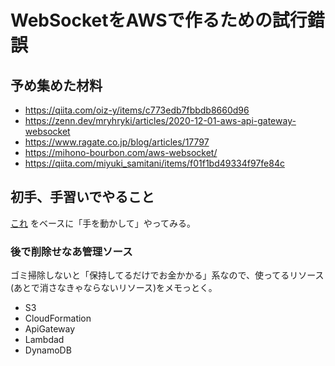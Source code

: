 # WebSocketをAWSで作るための試行錯誤

## 予め集めた材料

- https://qiita.com/oiz-y/items/c773edb7fbbdb8660d96
- https://zenn.dev/mryhryki/articles/2020-12-01-aws-api-gateway-websocket
- https://www.ragate.co.jp/blog/articles/17797
- https://mihono-bourbon.com/aws-websocket/
- https://qiita.com/miyuki_samitani/items/f01f1bd49334f97fe84c

## 初手、手習いでやること

[これ](https://qiita.com/G-awa/items/472bc1a9d46178f3d7a4) をベースに「手を動かして」やってみる。

### 後で削除せなあ管理ソース

ゴミ掃除しないと「保持してるだけでお金かかる」系なので、使ってるリソース(あとで消さなきゃならないリソース)をメモっとく。

- S3
- CloudFormation
- ApiGateway
- Lambdad
- DynamoDB

